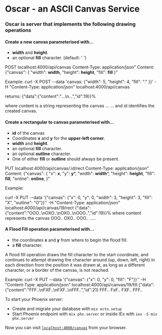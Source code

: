 # Oscar - an ASCII Canvas Service

### Oscar is server that implements the following drawing operations

#### Create a new canvas parameterised with...
- **width** and **height**.
- an optional **fill** character. (default: ' ')
 
POST localhost:4000/api/canvas
Content-Type: application/json" 
Content: {"canvas": { "width": **width**, 
                      "height": **height**, 
                      "fill": **fill**
         }"

Example:
curl -X POST --data 'canvas: {"width": 5, "height": 4, "fill": "." }}' -H "Content-Type: application/json" localhost:4000/api/canvas

returns:
{"data":{"content":"...\n...","id":19}}%

where content is a string representing the canvas
  ...
  ...
and id identifies the created canvas.


#### Create a rectangular to canvas parameterised with…

- **id** of the canvas
- Coordinates **x** and **y** for the **upper-left corner**.
- **width** and **height**.
- an optional **fill** character.
- an optional **outline** character.
- One of either **fill** or **outline** should always be present.

PUT localhost:4000/api/canvas/:id/rect
Content-Type: application/json" 
Content: {"canvas": { "x": **x**,
                      "y": **y***, 
                      "width": **width***, 
                      "height": **height**, 
                      "fill": **fill**,
                      "online": **online**,
         }"

Example:

curl -X PUT --data '{"canvas": {"x": 0, "y": 0, "width": 3, "height": 3, "fill": "X", "outline": "O"}}'' -H "Content-Type: application/json" localhost:4000/api/canvas/19/rect
{"data":{"content":"OOO..\nOXO..\nOXO..\nOOO..","id":19}}%
where content represents the canvas
  OOO..
  OXO..
  OOO..
  .....

#### A Flood Fill operation parameterised with…
- the coordinates **x** and **y** from where to begin the flood fill.
- a **fill** character.

A flood fill operation draws the fill character to the start coordinate, 
and continues to attempt drawing the character around (up, down, left, right) 
in each direction from the position it was drawn at, 
as long as a different character, or a border of the canvas, is not reached.


Example:
curl -X PUT --data '{"canvas": {"x": 0, "y": 0, "fill": "F"}}'' -H "Content-Type: application/json" localhost:4000/api/canvas/19/fill
{"data":{"content":"FFF..\nFXF..\nFXF..\nFFF..","id":21}
  FFF..
  FxF..
  FXF..
  FFF..


To start your Phoenix server:

  * Create and migrate your database with `mix ecto.setup`
  * Start Phoenix endpoint with `mix phx.server` or inside IEx with `iex -S mix phx.server`
  

Now you can visit [`localhost:4000/canvas`](http://localhost:4000/canvas) from your browser.

